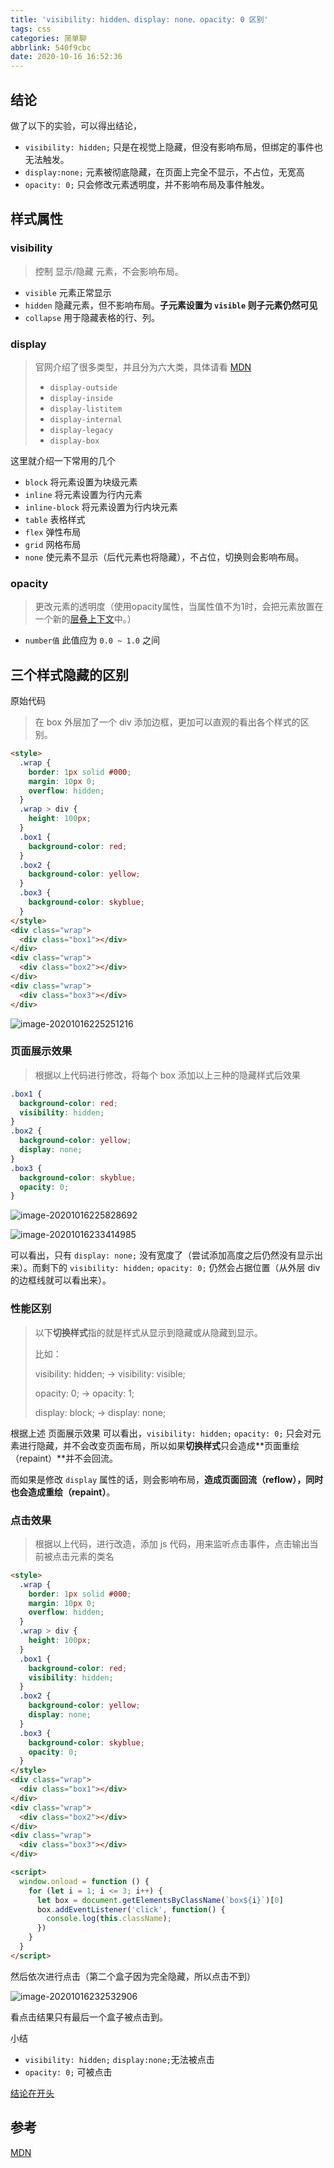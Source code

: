 ```yaml
---
title: 'visibility: hidden、display: none、opacity: 0 区别'
tags: css
categories: 简单聊
abbrlink: 540f9cbc
date: 2020-10-16 16:52:36
---
```


## 结论

做了以下的实验，可以得出结论，

-  `visibility: hidden;` 只是在视觉上隐藏，但没有影响布局，但绑定的事件也无法触发。
- `display:none;` 元素被彻底隐藏，在页面上完全不显示，不占位，无宽高
- `opacity: 0;` 只会修改元素透明度，并不影响布局及事件触发。



<!-- more -->

## 样式属性

### visibility

> 控制 显示/隐藏 元素，不会影响布局。

- `visible` 元素正常显示
- `hidden` 隐藏元素，但不影响布局。**子元素设置为 `visible` 则子元素仍然可见**
- `collapse` 用于隐藏表格的行、列。

### display

> 官网介绍了很多类型，并且分为六大类，具体请看 [MDN](https://developer.mozilla.org/zh-CN/docs/Web/CSS/display)
>
> - `display-outside ` 
> - `display-inside` 
> - `display-listitem` 
> - `display-internal`
> - `display-legacy`
> - `display-box`

这里就介绍一下常用的几个

- `block` 将元素设置为块级元素
- `inline` 将元素设置为行内元素
- `inline-block` 将元素设置为行内块元素
- `table` 表格样式
- `flex` 弹性布局
- `grid` 网格布局
- `none` 使元素不显示（后代元素也将隐藏），不占位，切换则会影响布局。

### opacity

> 更改元素的透明度（使用opacity属性，当属性值不为1时，会把元素放置在一个新的[层叠上下文](https://developer.mozilla.org/zh-CN/docs/Web/Guide/CSS/Understanding_z_index/The_stacking_context)中。）

- `number值` 此值应为 `0.0 ~ 1.0` 之间



## 三个样式隐藏的区别

原始代码

> 在 box 外层加了一个 div 添加边框，更加可以直观的看出各个样式的区别。

```html
<style>
  .wrap {
    border: 1px solid #000;
    margin: 10px 0;
    overflow: hidden;
  }
  .wrap > div {
    height: 100px;
  }
  .box1 {
    background-color: red;
  }
  .box2 {
    background-color: yellow;
  }
  .box3 {
    background-color: skyblue;
  }
</style>
<div class="wrap">
  <div class="box1"></div>
</div>
<div class="wrap">
  <div class="box2"></div>
</div>
<div class="wrap">
  <div class="box3"></div>
</div>
```

![image-20201016225251216](https://raw.githubusercontent.com/popring/assets-repo/master/img/20201016225256.png)

### 页面展示效果

> 根据以上代码进行修改，将每个 box 添加以上三种的隐藏样式后效果

```css
.box1 {
  background-color: red;
  visibility: hidden;
}
.box2 {
  background-color: yellow;
  display: none;
}
.box3 {
  background-color: skyblue;
  opacity: 0;
}
```

![image-20201016225828692](https://raw.githubusercontent.com/popring/assets-repo/master/img/20201016230147.png)

![image-20201016233414985](https://raw.githubusercontent.com/popring/assets-repo/master/img/20201016233415.png)

可以看出，只有 `display: none;` 没有宽度了（尝试添加高度之后仍然没有显示出来）。而剩下的 `visibility: hidden;` `opacity: 0;` 仍然会占据位置（从外层 div 的边框线就可以看出来）。



### 性能区别

> 以下**切换样式**指的就是样式从显示到隐藏或从隐藏到显示。
>
> 比如： 
>
> visibility: hidden; -> visibility: visible;
>
> opacity: 0; -> opacity: 1;
>
> display: block; -> display: none;

根据上述 页面展示效果 可以看出，`visibility: hidden;` `opacity: 0;` 只会对元素进行隐藏，并不会改变页面布局，所以如果**切换样式**只会造成**页面重绘（repaint）**并不会回流。

而如果是修改 `display` 属性的话，则会影响布局，**造成页面回流（reflow），同时也会造成重绘（repaint）**。



### 点击效果

> 根据以上代码，进行改造，添加 js 代码，用来监听点击事件，点击输出当前被点击元素的类名

```html
<style>
  .wrap {
    border: 1px solid #000;
    margin: 10px 0;
    overflow: hidden;
  }
  .wrap > div {
    height: 100px;
  }
  .box1 {
    background-color: red;
    visibility: hidden;
  }
  .box2 {
    background-color: yellow;
    display: none;
  }
  .box3 {
    background-color: skyblue;
    opacity: 0;
  }
</style>
<div class="wrap">
  <div class="box1"></div>
</div>
<div class="wrap">
  <div class="box2"></div>
</div>
<div class="wrap">
  <div class="box3"></div>
</div>

<script>
  window.onload = function () {
    for (let i = 1; i <= 3; i++) {
      let box = document.getElementsByClassName(`box${i}`)[0]
      box.addEventListener('click', function() {
        console.log(this.className);
      })
    }
  }
</script>
```



然后依次进行点击（第二个盒子因为完全隐藏，所以点击不到）

![image-20201016232532906](https://raw.githubusercontent.com/popring/assets-repo/master/img/20201016232532.png)





看点击结果只有最后一个盒子被点击到。

小结

-  `visibility: hidden;` `display:none;`无法被点击
-  `opacity: 0;` 可被点击



[结论在开头](#结论)

## 参考

[MDN](https://developer.mozilla.org/zh-CN)